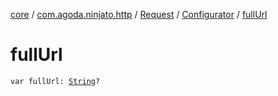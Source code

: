 [core](../../../index.md) / [com.agoda.ninjato.http](../../index.md) / [Request](../index.md) / [Configurator](index.md) / [fullUrl](./full-url.md)

# fullUrl

`var fullUrl: `[`String`](https://kotlinlang.org/api/latest/jvm/stdlib/kotlin/-string/index.html)`?`